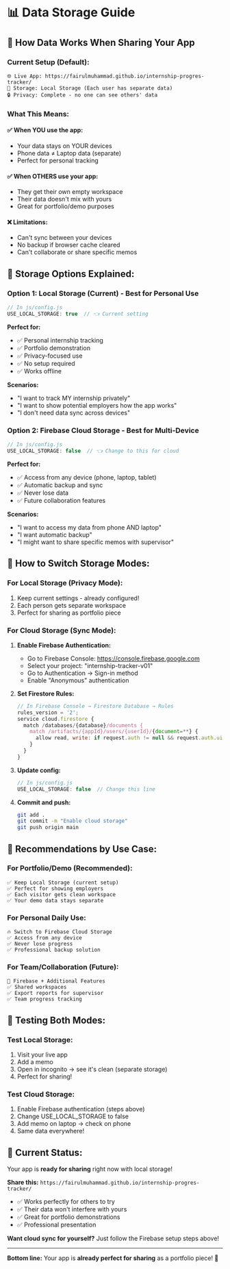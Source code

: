 # 📊 Data Storage Guide

## 🤔 **How Data Works When Sharing Your App**

### **Current Setup (Default):**
```
🌐 Live App: https://fairulmuhammad.github.io/internship-progres-tracker/
💾 Storage: Local Storage (Each user has separate data)
🔒 Privacy: Complete - no one can see others' data
```

### **What This Means:**

#### ✅ **When YOU use the app:**
- Your data stays on YOUR devices
- Phone data ≠ Laptop data (separate)
- Perfect for personal tracking

#### ✅ **When OTHERS use your app:**
- They get their own empty workspace
- Their data doesn't mix with yours
- Great for portfolio/demo purposes

#### ❌ **Limitations:**
- Can't sync between your devices
- No backup if browser cache cleared
- Can't collaborate or share specific memos

## 🎯 **Storage Options Explained:**

### **Option 1: Local Storage (Current) - Best for Personal Use**
```javascript
// In js/config.js
USE_LOCAL_STORAGE: true  // 👈 Current setting
```

**Perfect for:**
- ✅ Personal internship tracking
- ✅ Portfolio demonstration
- ✅ Privacy-focused use
- ✅ No setup required
- ✅ Works offline

**Scenarios:**
- "I want to track MY internship privately"
- "I want to show potential employers how the app works"
- "I don't need data sync across devices"

### **Option 2: Firebase Cloud Storage - Best for Multi-Device**
```javascript
// In js/config.js  
USE_LOCAL_STORAGE: false  // 👈 Change to this for cloud
```

**Perfect for:**
- ✅ Access from any device (phone, laptop, tablet)
- ✅ Automatic backup and sync
- ✅ Never lose data
- ✅ Future collaboration features

**Scenarios:**
- "I want to access my data from phone AND laptop"
- "I want automatic backup"
- "I might want to share specific memos with supervisor"

## 🔧 **How to Switch Storage Modes:**

### **For Local Storage (Privacy Mode):**
1. Keep current settings - already configured!
2. Each person gets separate workspace
3. Perfect for sharing as portfolio piece

### **For Cloud Storage (Sync Mode):**
1. **Enable Firebase Authentication:**
   - Go to Firebase Console: https://console.firebase.google.com
   - Select your project: "internship-tracker-v01"
   - Go to Authentication → Sign-in method
   - Enable "Anonymous" authentication

2. **Set Firestore Rules:**
   ```javascript
   // In Firebase Console → Firestore Database → Rules
   rules_version = '2';
   service cloud.firestore {
     match /databases/{database}/documents {
       match /artifacts/{appId}/users/{userId}/{document=**} {
         allow read, write: if request.auth != null && request.auth.uid == userId;
       }
     }
   }
   ```

3. **Update config:**
   ```javascript
   // In js/config.js
   USE_LOCAL_STORAGE: false  // Change this line
   ```

4. **Commit and push:**
   ```bash
   git add .
   git commit -m "Enable cloud storage"
   git push origin main
   ```

## 🎯 **Recommendations by Use Case:**

### **For Portfolio/Demo (Recommended):**
```
✅ Keep Local Storage (current setup)
✅ Perfect for showing employers
✅ Each visitor gets clean workspace
✅ Your demo data stays separate
```

### **For Personal Daily Use:**
```
🔥 Switch to Firebase Cloud Storage
✅ Access from any device
✅ Never lose progress
✅ Professional backup solution
```

### **For Team/Collaboration (Future):**
```
🚀 Firebase + Additional Features
✅ Shared workspaces
✅ Export reports for supervisor
✅ Team progress tracking
```

## 📱 **Testing Both Modes:**

### **Test Local Storage:**
1. Visit your live app
2. Add a memo
3. Open in incognito → see it's clean (separate storage)
4. Perfect for sharing!

### **Test Cloud Storage:**
1. Enable Firebase authentication (steps above)
2. Change USE_LOCAL_STORAGE to false
3. Add memo on laptop → check on phone
4. Same data everywhere!

## 🎉 **Current Status:**

Your app is **ready for sharing** right now with local storage! 

**Share this:** `https://fairulmuhammad.github.io/internship-progres-tracker/`

- ✅ Works perfectly for others to try
- ✅ Their data won't interfere with yours  
- ✅ Great for portfolio demonstrations
- ✅ Professional presentation

**Want cloud sync for yourself?** Just follow the Firebase setup steps above!

---

**Bottom line:** Your app is **already perfect for sharing** as a portfolio piece! 🚀
